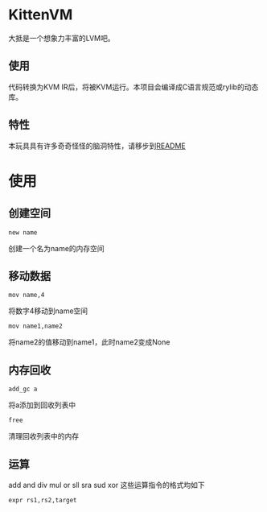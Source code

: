 # KittenVM
大抵是一个想象力丰富的LVM吧。

## 使用
代码转换为KVM IR后，将被KVM运行。本项目会编译成C语言规范或rylib的动态库。

## 特性
本玩具具有许多奇奇怪怪的脑洞特性，请移步到[README](./docs/README.md)

# 使用
## 创建空间
```
new name
```
创建一个名为name的内存空间

## 移动数据
```
mov name,4
```
将数字4移动到name空间

```
mov name1,name2
```
将name2的值移动到name1，此时name2变成None

## 内存回收
```
add_gc a
```
将a添加到回收列表中
```
free
```
清理回收列表中的内存

## 运算
add and div mul or sll sra sud xor 这些运算指令的格式均如下

```
expr rs1,rs2,target
```